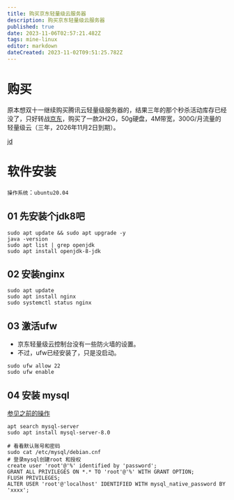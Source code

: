 ```yaml
---
title: 购买京东轻量级云服务器
description: 购买京东轻量级云服务器
published: true
date: 2023-11-06T02:57:21.482Z
tags: mine-linux
editor: markdown
dateCreated: 2023-11-02T09:51:25.782Z
---
```


# 购买
   原本想双十一继续购买腾讯云轻量级服务器的，结果三年的那个秒杀活动库存已经没了，只好转战[京东](https://lavm-console.jdcloud.com/lavm/)，购买了一款2H2G，50g硬盘，4M带宽，300G/月流量的轻量级云（三年，2026年11月2日到期）。
     
[jd](https://lavm-console.jdcloud.com/lavm/detail/cn-north-1/lavm-7o6v6h36v9)
# 软件安装
`操作系统`：`ubuntu20.04`
  
## 01 先安装个jdk8吧
```shell
sudo apt update && sudo apt upgrade -y
java -version
sudo apt list | grep openjdk
sudo apt install openjdk-8-jdk

```

## 02 安装nginx
```shell
sudo apt update
sudo apt install nginx
sudo systemctl status nginx
```

## 03 激活ufw
- 京东轻量级云控制台没有一些防火墙的设置。
- 不过，ufw已经安装了，只是没启动。
```shell
sudo ufw allow 22
sudo ufw enable
```

## 04 安装 mysql
[参见之前的操作](/mine-linux/004)

```
apt search mysql-server
sudo apt install mysql-server-8.0

# 看看默认账号和密码
sudo cat /etc/mysql/debian.cnf
# 登录mysql创建root 和授权
create user 'root'@'%' identified by 'password';
GRANT ALL PRIVILEGES ON *.* TO 'root'@'%' WITH GRANT OPTION;
FLUSH PRIVILEGES;
ALTER USER 'root'@'localhost' IDENTIFIED WITH mysql_native_password BY 'xxxx';